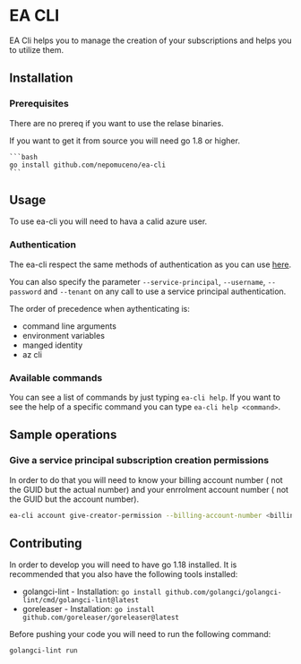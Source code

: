 # EA CLI 

EA Cli helps you to manage the creation of your subscriptions and helps you to utilize them.



## Installation

### Prerequisites

There are no prereq if you want to use the relase binaries.

If you want to get it from source you will need go 1.8 or higher.

    ```bash
    go install github.com/nepomuceno/ea-cli
    ```

## Usage

To use ea-cli you will need to hava a calid azure user.

### Authentication

The ea-cli respect the same methods of authentication as you can use [here](https://docs.microsoft.com/en-us/azure/developer/go/azure-sdk-authentication?tabs=bash#2-authenticate-with-azure).

You can also specify the parameter `--service-principal`, `--username`, `--password` and `--tenant` on any call to use a service principal authentication.

The order of precedence when aythenticating is:
- command line arguments
- environment variables
- manged identity
- az cli

### Available commands 

You can see a list of commands by just typing `ea-cli help`. If you want to see the help of a specific command you can type `ea-cli help <command>`.

## Sample operations

### Give a service principal subscription creation permissions

In order to do that you will need to know your billing account number ( not the GUID but the actual number) and your enrrolment account number ( not the GUID but the account number).

```bash
ea-cli account give-creator-permission --billing-account-number <billing-account-number> --enrollment-account-number <enrollment-account-number> --principal-id <principal-id> --principal-tenant-id <principal-tenant-id>
```

## Contributing

In order to develop you will need to have go 1.18 installed.
It is recommended that you also have the following tools installed:
- golangci-lint   - Installation: `go install github.com/golangci/golangci-lint/cmd/golangci-lint@latest`
- goreleaser - Installation: `go install github.com/goreleaser/goreleaser@latest`

Before pushing your code you will need to run the following command:

```bash
golangci-lint run
```